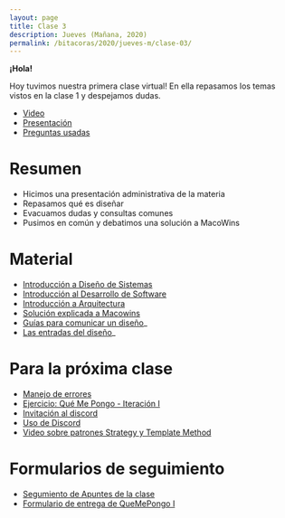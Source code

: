 ```yaml
---
layout: page
title: Clase 3
description: Jueves (Mañana, 2020)
permalink: /bitacoras/2020/jueves-m/clase-03/
---
```


**¡Hola!**

Hoy tuvimos nuestra primera clase virtual! En ella repasamos los temas vistos en la clase 1 y despejamos dudas.

* [Video](https://www.youtube.com/playlist?list=PL7cuUUqxhfsOUyP7slWffn4qQQY1luFq3)
* [Presentación](https://docs.google.com/presentation/d/1DLnzOp3nVM40BgC8F9o3YVTANwWu9JaLiVYf2mPyzio)
* [Preguntas usadas](https://quizizz.com/join/quiz/5e8ab69a16ba33001ff2323d/start)

# Resumen

* Hicimos una presentación administrativa de la materia
* Repasamos qué es diseñar
* Evacuamos dudas y consultas comunes
* Pusimos en común y debatimos una solución a MacoWins

# Material

* [Introducción a Diseño de Sistemas](https://docs.google.com/document/d/1mqWuU_5p9l6GIfHXSjcoyDXILWTKq2eW2dLFlIBOQzk)
* [Introducción al Desarrollo de Software](https://docs.google.com/document/d/1TZeWMdtMOKv7fESrFyJEJXWLTVutGVy_Gho9h5e1tRY/edit#heading=h.hegow82vrh7m)
* [Introducción a Arquitectura](https://docs.google.com/document/d/1XaKMrWPA0jntDK29gtEDRw-CoQgWXfHOmdbmihg4MpE)
* [Solución explicada a Macowins](https://drive.google.com/open?id=1x1SuTwc5fQW-rT4n5-nixMp-ymkwyKFV)
* [Guías para comunicar un diseño](https://docs.google.com/document/d/1HGdGdDG7RAhL5j45UOFGK3F5sV2-rKHVHmPoYawHS5Y/edit?usp=sharing)_
* [Las entradas del diseño](https://docs.google.com/document/d/1qPM_sQ0UyGFKRzl13Cbf6zDKj6vxJ4wMZQIXeOrRvM8/edit?usp=sharing)_

# Para la próxima clase

* [Manejo de errores](https://docs.google.com/document/d/1u7t9eKDdAVwhQVAkstV0nkfAGIJsY2O_UEHKJJVje6c/edit)
* [Ejercicio: Qué Me Pongo - Iteración I](https://docs.google.com/document/d/1k1f-9AuIohlBGB2soSNePJ6jLxM37_tZeSD-hW_esIQ)
* [Invitación al discord](https://discord.gg/jeDfwY9)
* [Uso de Discord](https://youtu.be/A7eZOivOid4)
* [Video sobre patrones Strategy y Template Method](https://drive.google.com/file/d/11vgwTdXXujSuDQTDULVLtHEiRFuzPoik/view)

# Formularios de seguimiento
* [Segumiento de Apuntes de la clase](https://docs.google.com/forms/d/1EeK7OWMZmh3tDTk6r2dzeFhE6BFOVMK4H4oYUkqsVRU)
* [Formulario de entrega de QueMePongo I](https://forms.gle/ozVMAKP6M3YDjXbb9)

